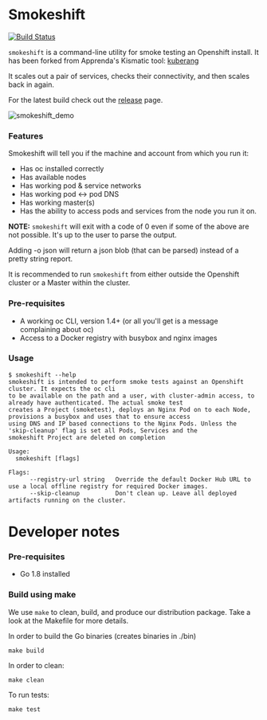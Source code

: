 # Smokeshift
[![Build Status](https://travis-ci.org/opencredo/smokeshift.svg?branch=master)](https://travis-ci.org/opencredo/smokeshift)

`smokeshift` is a command-line utility for smoke testing an Openshift install. It has been forked from Apprenda's Kismatic tool: [kuberang](https://github.com/apprenda/kuberang)

It scales out a pair of services, checks their connectivity, and then scales back in again.

For the latest build check out the [release](https://github.com/opencredo/smokeshift/releases) page.

![smokeshift_demo](https://cloud.githubusercontent.com/assets/5401528/23824487/9c2024ca-066f-11e7-978c-b9e370ac0b0d.gif)

### Features
Smokeshift will tell you if the machine and account from which you run it:
* Has oc installed correctly
* Has available nodes
* Has working pod & service networks
* Has working pod <-> pod DNS
* Has working master(s)
* Has the ability to access pods and services from the node you run it on.

**NOTE:** `smokeshift` will exit with a code of 0 even if some of the above are not possible. It's up to the user to parse the output.

Adding -o json will return a json blob (that can be parsed) instead of a pretty string report.

It is recommended to run `smokeshift` from either outside the Openshift cluster or a Master within the cluster.

### Pre-requisites
* A working oc CLI, version 1.4+ (or all you'll get is a message complaining about oc)
* Access to a Docker registry with busybox and nginx images

### Usage

```
$ smokeshift --help
smokeshift is intended to perform smoke tests against an Openshift cluster. It expects the oc cli
to be available on the path and a user, with cluster-admin access, to already have authenticated. The actual smoke test
creates a Project (smoketest), deploys an Nginx Pod on to each Node, provisions a busybox and uses that to ensure access
using DNS and IP based connections to the Nginx Pods. Unless the 'skip-cleanup' flag is set all Pods, Services and the
smokeshift Project are deleted on completion

Usage:
  smokeshift [flags]

Flags:
      --registry-url string   Override the default Docker Hub URL to use a local offline registry for required Docker images.
      --skip-cleanup          Don't clean up. Leave all deployed artifacts running on the cluster.

```

# Developer notes
### Pre-requisites
- Go 1.8 installed

### Build using make
We use `make` to clean, build, and produce our distribution package. Take a look at the Makefile for more details.

In order to build the Go binaries (creates binaries in ./bin)
```
make build
```

In order to clean:
```
make clean
```

To run tests:
```
make test
```
